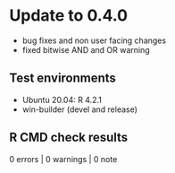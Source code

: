 # Update to 0.4.0

* bug fixes and non user facing changes
* fixed bitwise AND and OR warning

## Test environments

* Ubuntu 20.04: R 4.2.1
* win-builder (devel and release)

## R CMD check results

0 errors | 0 warnings | 0 note
